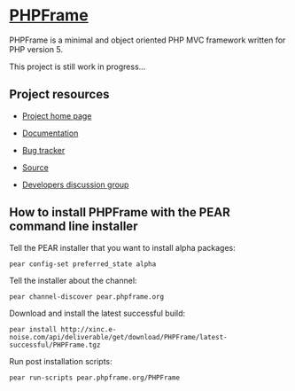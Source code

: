 [PHPFrame](http://www.phpframe.org/)
================================

PHPFrame is a minimal and object oriented PHP MVC framework written for PHP 
version 5. 

This project is still work in progress...

Project resources
------------------
* [Project home page](http://www.phpframe.org/)

* [Documentation](http://www.phpframe.org/doc/api/)

* [Bug tracker](http://github.com/PHPFrame/PHPFrame/issues)

* [Source](http://github.com/PHPFrame/PHPFrame)

* [Developers discussion group](http://groups.google.com/group/phpframe-dev)

How to install PHPFrame with the PEAR command line installer
-----------------------------

Tell the PEAR installer that you want to install alpha packages:

`pear config-set preferred_state alpha`

Tell the installer about the channel:

`pear channel-discover pear.phpframe.org`

Download and install the latest successful build:

`pear install http://xinc.e-noise.com/api/deliverable/get/download/PHPFrame/latest-successful/PHPFrame.tgz`

Run post installation scripts:

`pear run-scripts pear.phpframe.org/PHPFrame`

